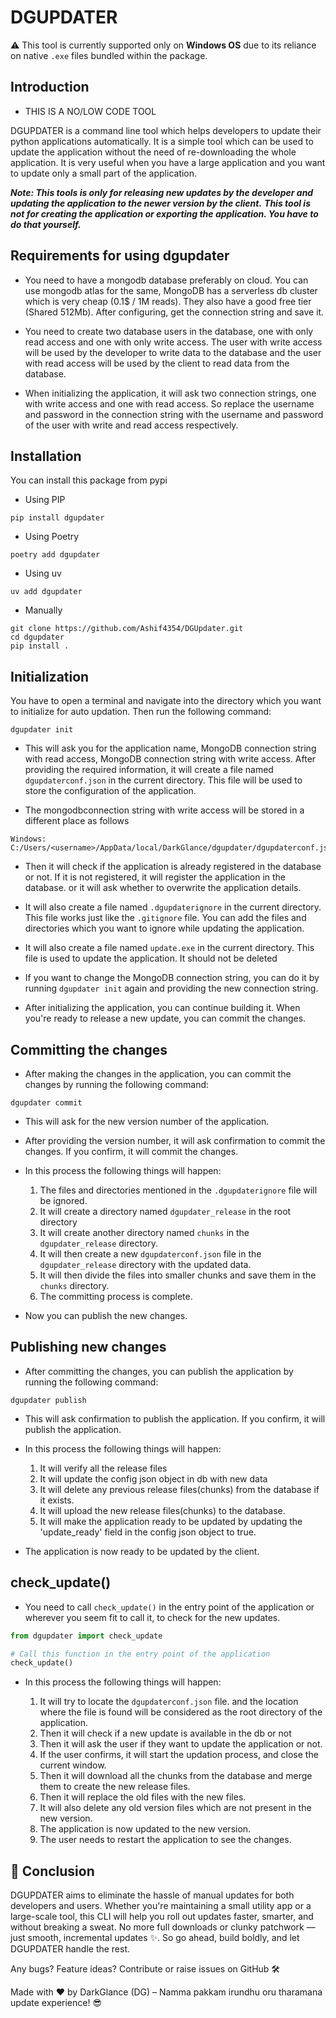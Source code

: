 # DGUPDATER
⚠️ This tool is currently supported only on **Windows OS** due to its reliance on native `.exe` files bundled within the package.

## Introduction

* THIS IS A NO/LOW CODE TOOL

DGUPDATER is a command line tool which helps developers to update their python applications automatically. It is a simple tool which can be used to update the application without the need of re-downloading the whole application. It is very useful when you have a large application and you want to update only a small part of the application. 

***Note: This tools is only for releasing new updates by the developer and updating the application to the newer version by the client.***
***This tool is not for creating the application or exporting the application. You have to do that yourself.***

## Requirements for using dgupdater

*  You need to have a mongodb database preferably on cloud. You can use mongodb atlas for the same, MongoDB has a serverless db cluster which is very cheap (0.1$ / 1M reads). They also have a good free tier (Shared 512Mb). 
After configuring, get the connection string and save it.

* You need to create two database users in the database, one with only read access and one with only write access.
The user with write access will be used by the developer to write data to the database and the user with read access will be used by the client to read data from the database.

* When initializing the application, it will ask two connection strings, one with write access and one with read access.
 So replace the username and password in the connection string with the username and password of the user with write and read access respectively.

## Installation
You can install this package from pypi 

* Using PIP
```
pip install dgupdater
```

* Using Poetry
```
poetry add dgupdater
```

* Using uv 
```
uv add dgupdater
```

* Manually
```
git clone https://github.com/Ashif4354/DGUpdater.git
cd dgupdater
pip install .
```

## Initialization
You have to open a terminal and navigate into the directory which you want to initialize for auto updation. Then run the following command:

```
dgupdater init
```

* This will ask you for the application name, MongoDB connection string with read access, MongoDB connection string with write access. After providing the required information, it will create a file named `dgupdaterconf.json` in the current directory. This file will be used to store the configuration of the application.

* The mongodbconnection string with write access will be stored in a different place as follows
```
Windows: C:/Users/<username>/AppData/local/DarkGlance/dgupdater/dgupdaterconf.json
```

* Then it will check if the application is already registered in the database or not. If it is not registered, it will register the     application in the database. or it will ask whether to overwrite the application details.

* It will also create a file named `.dgupdaterignore` in the current directory.
This file works just like the `.gitignore` file. You can add the files and directories which you want to ignore while updating the application.

* It will also create a file named `update.exe` in the current directory. This file is used to update the application. It should not be deleted

* If you want to change the MongoDB connection string, you can do it by running `dgupdater init` again and providing the new connection string.

* After initializing the application, you can continue building it. When you're ready to release a new update, you can commit the changes.

## Committing the changes

* After making the changes in the application, you can commit the changes by running the following command:

```
dgupdater commit
```

* This will ask for the new version number of the application. 
* After providing the version number, it will ask confirmation to commit the changes. If you confirm, it will commit the changes.

* In this process the following things will happen:

    1. The files and directories mentioned in the `.dgupdaterignore` file will be ignored.
    2. It will create a directory named `dgupdater_release` in the root directory
    3. It will create another directory named `chunks` in the `dgupdater_release` directory.
    4. It will then create a new `dgupdaterconf.json` file in the `dgupdater_release` directory with the updated data.
    5. It will then divide the files into smaller chunks and save them in the `chunks` directory.
    6. The committing process is complete.

* Now you can publish the new changes.

## Publishing new changes

* After committing the changes, you can publish the application by running the following command:

```
dgupdater publish
```

* This will ask confirmation to publish the application. If you confirm, it will publish the application.
* In this process the following things will happen:

    1. It will verify all the release files
    2. It will update the config json object in db with new data
    3. It will delete any previous release files(chunks) from the database if it exists.
    4. It will upload the new release files(chunks) to the database.
    5. It will make the application ready to be updated by updating the 'update_ready' field in the config json object to true.

* The application is now ready to be updated by the client.

## check_update()

* You need to call `check_update()` in the entry point of the application or wherever you seem fit to call it, to check for the new updates.
```python
from dgupdater import check_update

# Call this function in the entry point of the application
check_update()
```
* In this process the following things will happen:

    1. It will try to locate the `dgupdaterconf.json` file. and the location where the file is found will be considered as the root directory of the application.
    2. Then it will check if a new update is available in the db or not
    3. Then it will ask the user if they want to update the application or not.
    4. If the user confirms, it will start the updation process, and close the current window.
    5. Then it will download all the chunks from the database and merge them to create the new release files.
    6. Then it will replace the old files with the new files.
    7. It will also delete any old version files which are not present in the new version.
    8. The application is now updated to the new version.
    9. The user needs to restart the application to see the changes.


## 🏁 Conclusion
DGUPDATER aims to eliminate the hassle of manual updates for both developers and users. Whether you're maintaining a small utility app or a large-scale tool, this CLI will help you roll out updates faster, smarter, and without breaking a sweat.
No more full downloads or clunky patchwork — just smooth, incremental updates ✨.
So go ahead, build boldly, and let DGUPDATER handle the rest.

Any bugs? Feature ideas?
Contribute or raise issues on GitHub 🛠️

Made with ❤️ by DarkGlance (DG) – Namma pakkam irundhu oru tharamana update experience! 😎

    

    
